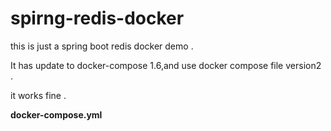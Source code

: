 # spirng-redis-docker

this is just a spring boot redis docker demo .

It has update to docker-compose 1.6,and use docker compose file version2 .

it works fine .  

**docker-compose.yml**

	